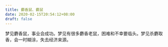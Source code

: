```yaml
---
title: 麝香鼠、麝鼠
date: 2020-02-15T20:54:12+08:00
draft: false
---
```


梦见麝香鼠，事业会成功。梦见有很多麝香老鼠，困难和不幸要临头。梦见杀麝取香，会一时糊涂，失去经济来源。